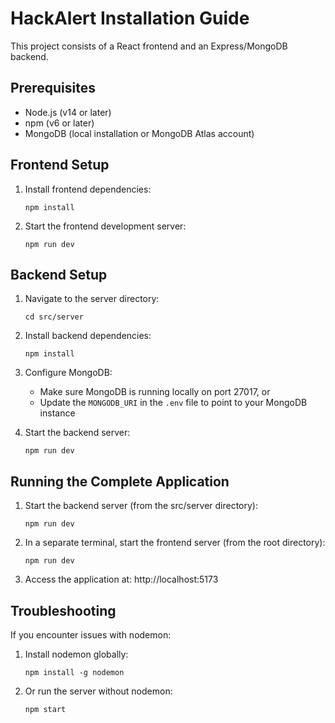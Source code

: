 
# HackAlert Installation Guide

This project consists of a React frontend and an Express/MongoDB backend.

## Prerequisites

- Node.js (v14 or later)
- npm (v6 or later)
- MongoDB (local installation or MongoDB Atlas account)

## Frontend Setup

1. Install frontend dependencies:
   ```
   npm install
   ```

2. Start the frontend development server:
   ```
   npm run dev
   ```

## Backend Setup

1. Navigate to the server directory:
   ```
   cd src/server
   ```

2. Install backend dependencies:
   ```
   npm install
   ```

3. Configure MongoDB:
   - Make sure MongoDB is running locally on port 27017, or
   - Update the `MONGODB_URI` in the `.env` file to point to your MongoDB instance

4. Start the backend server:
   ```
   npm run dev
   ```

## Running the Complete Application

1. Start the backend server (from the src/server directory):
   ```
   npm run dev
   ```

2. In a separate terminal, start the frontend server (from the root directory):
   ```
   npm run dev
   ```

3. Access the application at: http://localhost:5173

## Troubleshooting

If you encounter issues with nodemon:

1. Install nodemon globally:
   ```
   npm install -g nodemon
   ```

2. Or run the server without nodemon:
   ```
   npm start
   ```